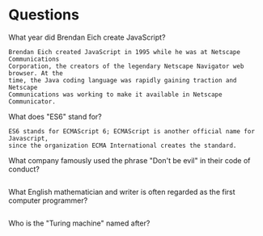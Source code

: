 # Questions

What year did Brendan Eich create JavaScript?

```
Brendan Eich created JavaScript in 1995 while he was at Netscape Communications
Corporation, the creators of the legendary Netscape Navigator web browser. At the
time, the Java coding language was rapidly gaining traction and Netscape
Communications was working to make it available in Netscape Communicator.

```

What does "ES6" stand for?

```
ES6 stands for ECMAScript 6; ECMAScript is another official name for Javascript,
since the organization ECMA International creates the standard.

```

What company famously used the phrase "Don't be evil" in their code of conduct?

```

```

What English mathematician and writer is often regarded as the first computer programmer?

```

```

Who is the "Turing machine" named after?

```

```
